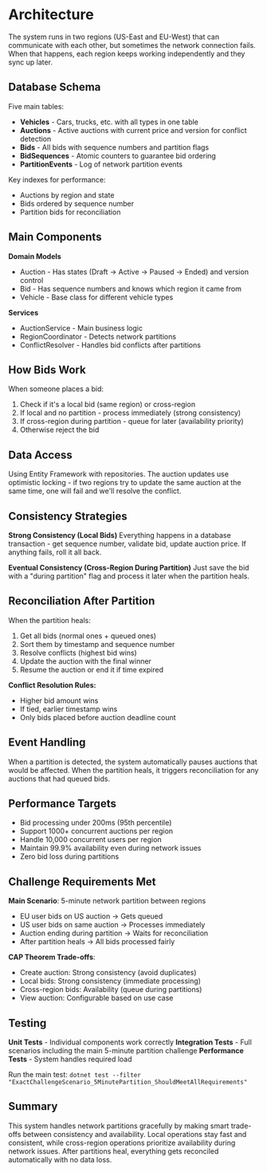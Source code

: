# Architecture

The system runs in two regions (US-East and EU-West) that can communicate with each other, but sometimes the network connection fails. When that happens, each region keeps working independently and they sync up later.

## Database Schema

Five main tables:
- **Vehicles** - Cars, trucks, etc. with all types in one table
- **Auctions** - Active auctions with current price and version for conflict detection
- **Bids** - All bids with sequence numbers and partition flags
- **BidSequences** - Atomic counters to guarantee bid ordering
- **PartitionEvents** - Log of network partition events

Key indexes for performance:
- Auctions by region and state
- Bids ordered by sequence number
- Partition bids for reconciliation

## Main Components

**Domain Models**
- Auction - Has states (Draft → Active → Paused → Ended) and version control
- Bid - Has sequence numbers and knows which region it came from
- Vehicle - Base class for different vehicle types

**Services**
- AuctionService - Main business logic
- RegionCoordinator - Detects network partitions
- ConflictResolver - Handles bid conflicts after partitions

## How Bids Work

When someone places a bid:
1. Check if it's a local bid (same region) or cross-region
2. If local and no partition - process immediately (strong consistency)
3. If cross-region during partition - queue for later (availability priority)
4. Otherwise reject the bid

## Data Access

Using Entity Framework with repositories. The auction updates use optimistic locking - if two regions try to update the same auction at the same time, one will fail and we'll resolve the conflict.

## Consistency Strategies

**Strong Consistency (Local Bids)**
Everything happens in a database transaction - get sequence number, validate bid, update auction price. If anything fails, roll it all back.

**Eventual Consistency (Cross-Region During Partition)**
Just save the bid with a "during partition" flag and process it later when the partition heals.

## Reconciliation After Partition

When the partition heals:
1. Get all bids (normal ones + queued ones)
2. Sort them by timestamp and sequence number
3. Resolve conflicts (highest bid wins)
4. Update the auction with the final winner
5. Resume the auction or end it if time expired

**Conflict Resolution Rules:**
- Higher bid amount wins
- If tied, earlier timestamp wins
- Only bids placed before auction deadline count

## Event Handling

When a partition is detected, the system automatically pauses auctions that would be affected. When the partition heals, it triggers reconciliation for any auctions that had queued bids.

## Performance Targets

- Bid processing under 200ms (95th percentile)
- Support 1000+ concurrent auctions per region
- Handle 10,000 concurrent users per region
- Maintain 99.9% availability even during network issues
- Zero bid loss during partitions

## Challenge Requirements Met

**Main Scenario**: 5-minute network partition between regions
- EU user bids on US auction → Gets queued
- US user bids on same auction → Processes immediately
- Auction ending during partition → Waits for reconciliation
- After partition heals → All bids processed fairly

**CAP Theorem Trade-offs**:
- Create auction: Strong consistency (avoid duplicates)
- Local bids: Strong consistency (immediate processing)
- Cross-region bids: Availability (queue during partitions)
- View auction: Configurable based on use case

## Testing

**Unit Tests** - Individual components work correctly
**Integration Tests** - Full scenarios including the main 5-minute partition challenge
**Performance Tests** - System handles required load

Run the main test: `dotnet test --filter "ExactChallengeScenario_5MinutePartition_ShouldMeetAllRequirements"`

## Summary

This system handles network partitions gracefully by making smart trade-offs between consistency and availability. Local operations stay fast and consistent, while cross-region operations prioritize availability during network issues. After partitions heal, everything gets reconciled automatically with no data loss.